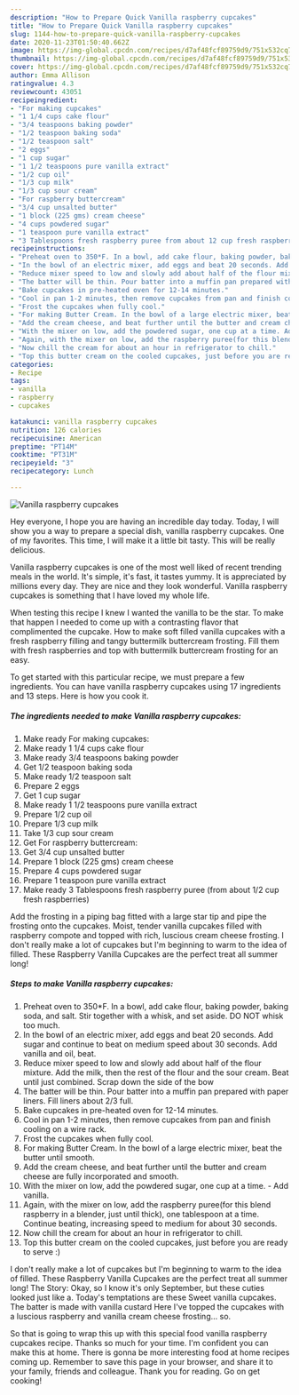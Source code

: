 ```yaml
---
description: "How to Prepare Quick Vanilla raspberry cupcakes"
title: "How to Prepare Quick Vanilla raspberry cupcakes"
slug: 1144-how-to-prepare-quick-vanilla-raspberry-cupcakes
date: 2020-11-23T01:50:40.662Z
image: https://img-global.cpcdn.com/recipes/d7af48fcf89759d9/751x532cq70/vanilla-raspberry-cupcakes-recipe-main-photo.jpg
thumbnail: https://img-global.cpcdn.com/recipes/d7af48fcf89759d9/751x532cq70/vanilla-raspberry-cupcakes-recipe-main-photo.jpg
cover: https://img-global.cpcdn.com/recipes/d7af48fcf89759d9/751x532cq70/vanilla-raspberry-cupcakes-recipe-main-photo.jpg
author: Emma Allison
ratingvalue: 4.3
reviewcount: 43051
recipeingredient:
- "For making cupcakes"
- "1 1/4 cups cake flour"
- "3/4 teaspoons baking powder"
- "1/2 teaspoon baking soda"
- "1/2 teaspoon salt"
- "2 eggs"
- "1 cup sugar"
- "1 1/2 teaspoons pure vanilla extract"
- "1/2 cup oil"
- "1/3 cup milk"
- "1/3 cup sour cream"
- "For raspberry buttercream"
- "3/4 cup unsalted butter"
- "1 block (225 gms) cream cheese"
- "4 cups powdered sugar"
- "1 teaspoon pure vanilla extract"
- "3 Tablespoons fresh raspberry puree from about 12 cup fresh raspberries"
recipeinstructions:
- "Preheat oven to 350*F. In a bowl, add cake flour, baking powder, baking soda, and salt. Stir together with a whisk, and set aside. DO NOT whisk too much."
- "In the bowl of an electric mixer, add eggs and beat 20 seconds. Add sugar and continue to beat on medium speed about 30 seconds. Add vanilla and oil, beat."
- "Reduce mixer speed to low and slowly add about half of the flour mixture. Add the milk, then the rest of the flour and the sour cream. Beat until just combined. Scrap down the side of the bow"
- "The batter will be thin. Pour batter into a muffin pan prepared with paper liners. Fill liners about 2/3 full."
- "Bake cupcakes in pre-heated oven for 12-14 minutes."
- "Cool in pan 1-2 minutes, then remove cupcakes from pan and finish cooling on a wire rack."
- "Frost the cupcakes when fully cool."
- "For making Butter Cream. In the bowl of a large electric mixer, beat the butter until smooth."
- "Add the cream cheese, and beat further until the butter and cream cheese are fully incorporated and smooth."
- "With the mixer on low, add the powdered sugar, one cup at a time. Add vanilla."
- "Again, with the mixer on low, add the raspberry puree(for this blend raspberry in a blender, just until thick), one tablespoon at a time. Continue beating, increasing speed to medium for about 30 seconds."
- "Now chill the cream for about an hour in refrigerator to chill."
- "Top this butter cream on the cooled cupcakes, just before you are ready to serve :)"
categories:
- Recipe
tags:
- vanilla
- raspberry
- cupcakes

katakunci: vanilla raspberry cupcakes 
nutrition: 126 calories
recipecuisine: American
preptime: "PT14M"
cooktime: "PT31M"
recipeyield: "3"
recipecategory: Lunch

---
```



![Vanilla raspberry cupcakes](https://img-global.cpcdn.com/recipes/d7af48fcf89759d9/751x532cq70/vanilla-raspberry-cupcakes-recipe-main-photo.jpg)

Hey everyone, I hope you are having an incredible day today. Today, I will show you a way to prepare a special dish, vanilla raspberry cupcakes. One of my favorites. This time, I will make it a little bit tasty. This will be really delicious.

Vanilla raspberry cupcakes is one of the most well liked of recent trending meals in the world. It's simple, it's fast, it tastes yummy. It is appreciated by millions every day. They are nice and they look wonderful. Vanilla raspberry cupcakes is something that I have loved my whole life.

When testing this recipe I knew I wanted the vanilla to be the star. To make that happen I needed to come up with a contrasting flavor that complimented the cupcake. How to make soft filled vanilla cupcakes with a fresh raspberry filling and tangy buttermilk buttercream frosting. Fill them with fresh raspberries and top with buttermilk buttercream frosting for an easy.


To get started with this particular recipe, we must prepare a few ingredients. You can have vanilla raspberry cupcakes using 17 ingredients and 13 steps. Here is how you cook it.

<!--inarticleads1-->

##### The ingredients needed to make Vanilla raspberry cupcakes:

1. Make ready For making cupcakes:
1. Make ready 1 1/4 cups cake flour
1. Make ready 3/4 teaspoons baking powder
1. Get 1/2 teaspoon baking soda
1. Make ready 1/2 teaspoon salt
1. Prepare 2 eggs
1. Get 1 cup sugar
1. Make ready 1 1/2 teaspoons pure vanilla extract
1. Prepare 1/2 cup oil
1. Prepare 1/3 cup milk
1. Take 1/3 cup sour cream
1. Get For raspberry buttercream:
1. Get 3/4 cup unsalted butter
1. Prepare 1 block (225 gms) cream cheese
1. Prepare 4 cups powdered sugar
1. Prepare 1 teaspoon pure vanilla extract
1. Make ready 3 Tablespoons fresh raspberry puree (from about 1/2 cup fresh raspberries)


Add the frosting in a piping bag fitted with a large star tip and pipe the frosting onto the cupcakes. Moist, tender vanilla cupcakes filled with raspberry compote and topped with rich, luscious cream cheese frosting. I don&#39;t really make a lot of cupcakes but I&#39;m beginning to warm to the idea of filled. These Raspberry Vanilla Cupcakes are the perfect treat all summer long! 

<!--inarticleads2-->

##### Steps to make Vanilla raspberry cupcakes:

1. Preheat oven to 350*F. In a bowl, add cake flour, baking powder, baking soda, and salt. Stir together with a whisk, and set aside. DO NOT whisk too much.
1. In the bowl of an electric mixer, add eggs and beat 20 seconds. Add sugar and continue to beat on medium speed about 30 seconds. Add vanilla and oil, beat.
1. Reduce mixer speed to low and slowly add about half of the flour mixture. Add the milk, then the rest of the flour and the sour cream. Beat until just combined. Scrap down the side of the bow
1. The batter will be thin. Pour batter into a muffin pan prepared with paper liners. Fill liners about 2/3 full.
1. Bake cupcakes in pre-heated oven for 12-14 minutes.
1. Cool in pan 1-2 minutes, then remove cupcakes from pan and finish cooling on a wire rack.
1. Frost the cupcakes when fully cool.
1. For making Butter Cream. In the bowl of a large electric mixer, beat the butter until smooth.
1. Add the cream cheese, and beat further until the butter and cream cheese are fully incorporated and smooth.
1. With the mixer on low, add the powdered sugar, one cup at a time. - Add vanilla.
1. Again, with the mixer on low, add the raspberry puree(for this blend raspberry in a blender, just until thick), one tablespoon at a time. Continue beating, increasing speed to medium for about 30 seconds.
1. Now chill the cream for about an hour in refrigerator to chill.
1. Top this butter cream on the cooled cupcakes, just before you are ready to serve :)


I don&#39;t really make a lot of cupcakes but I&#39;m beginning to warm to the idea of filled. These Raspberry Vanilla Cupcakes are the perfect treat all summer long! The Story: Okay, so I know it&#39;s only September, but these cuties looked just like a. Today&#39;s temptations are these Sweet vanilla cupcakes. The batter is made with vanilla custard Here I&#39;ve topped the cupcakes with a luscious raspberry and vanilla cream cheese frosting… so. 

So that is going to wrap this up with this special food vanilla raspberry cupcakes recipe. Thanks so much for your time. I'm confident you can make this at home. There is gonna be more interesting food at home recipes coming up. Remember to save this page in your browser, and share it to your family, friends and colleague. Thank you for reading. Go on get cooking!
